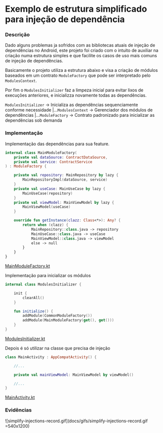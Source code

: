 # Exemplo de estrutura simplificado para injeção de dependência

### Descrição

Dado alguns problemas ja sofridos com as bibliotecas atuais de injeção de dependências no Android, 
este projeto foi criado com o intuito de auxiliar na criação numa estrutura simples e que facilite
os casos de uso mais comuns de injeção de dependências.

Basicamente o projeto utiliza a estrutura abaixo e visa a criação de módulos baseados em um contrato
`ModuleFactory` que pode ser interpretado pelo `ModulesContext`. 

Por fim o `ModulesInitializer` faz a limpeza inicial para evitar lixos de execuções anteriores, e 
inicializza novamente todas as dependências.

`ModulesInitializer` -> Inicializa as dependências sequenciamente conforme necessidade
    |...`ModulesContext` -> Gerenciador dos módulos de dependências
        |...`ModuleFactory` -> Contrato padronizado para inicializar as dependências sob demanda

### Implementação

Implementação das dependências para sua feature.

```kotlin
internal class MainModuleFactory(
    private val dataSource: ContractDataSource,
    private val service: ContractService
) : ModuleFactory {

    private val repository: MainRepository by lazy {
        MainRepositoryImpl(dataSource, service)
    }
    private val useCase: MainUseCase by lazy {
        MainUseCase(repository)
    }
    private val viewModel: MainViewModel by lazy {
        MainViewModel(useCase)
    }

    override fun getInstance(clazz: Class<*>): Any? {
        return when (clazz) {
            MainRepository::class.java -> repository
            MainUseCase::class.java -> useCase
            MainViewModel::class.java -> viewModel
            else -> null
        }
    }
}
```
[MainModuleFactory.kt](app/src/main/java/com/example/simplifyinjections/di/features/MainModuleFactory.kt)

Implementação para inicializar os módulos

```kotlin
internal class ModulesInitializer {

    init {
        clearAll()
    }

    fun initialize() {
        addModule(CommonModuleFactory())
        addModule(MainModuleFactory(get(), get()))
    }
}
```
[ModulesInitializer.kt](app/src/main/java/com/example/simplifyinjections/di/ModulesInitializer.kt)

Depois é só utilizar na classe que precisa de injeção

```kotlin
class MainActivity : AppCompatActivity() {

    //...

    private val mainViewModel: MainViewModel by viewModel()

    //...
}
```
[MainActivity.kt](app/src/main/java/com/example/simplifyinjections/ui/main/MainActivity.kt)

### Evidências

![simplify-injections-record.gif](docs/gifs/simplify-injections-record.gif =540x1200)
